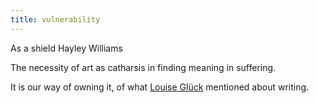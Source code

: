 ```yaml
---
title: vulnerability
---
```


As a shield Hayley Williams

The necessity of art as catharsis in finding meaning in suffering. 

It is our way of owning it, of what [Louise Glück](notes/Poems/Louise-Glück.md) mentioned about writing.